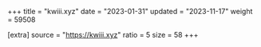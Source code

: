 +++
title = "kwiii.xyz"
date = "2023-01-31"
updated = "2023-11-17"
weight = 59508

[extra]
source = "https://kwiii.xyz"
ratio = 5
size = 58
+++
